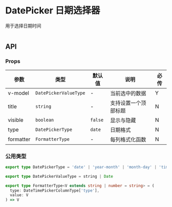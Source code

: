 # DatePicker 日期选择器

用于选择日期时间

```vue playground=MDatePicker height=500

```

## API

### Props

| 参数      | 类型                  | 默认值  | 说明                 | 必传 |
| --------- | --------------------- | ------- | -------------------- | ---- |
| v-model   | `DatePickerValueType` | -       | 当前选中的数据       | Y    |
| title     | `string`              | -       | 支持设置一个顶部标题 | N    |
| visible   | `boolean`             | `false` | 显示与隐藏           | N    |
| type      | `DatePickerType`      | `date`  | 日期格式             | N    |
| formatter | `FormatterType`       | -       | 每列格式化函数       | N    |

### 公用类型

```typescript
export type DatePickerType = 'date' | 'year-month' | 'month-day' | 'time' | 'datetime' | 'date-hour'

export type DatePickerValueType = string | Date

export type FormatterType<V extends string | number = string> = (
  type: DateTimePickerColumnType['type'],
  value: V
) => V
```
